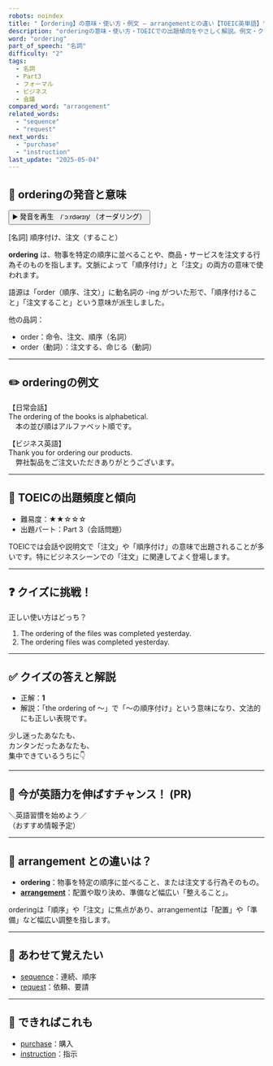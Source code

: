 ```yaml
---
robots: noindex
title: "【ordering】の意味・使い方・例文 ― arrangementとの違い【TOEIC英単語】"
description: "orderingの意味・使い方・TOEICでの出題傾向をやさしく解説。例文・クイズ付きでarrangementとの違いもわかりやすく学べます。"
word: "ordering"
part_of_speech: "名詞"
difficulty: "2"
tags:
  - 名詞
  - Part3
  - フォーマル
  - ビジネス
  - 会議
compared_word: "arrangement"
related_words:
  - "sequence"
  - "request"
next_words:
  - "purchase"
  - "instruction"
last_update: "2025-05-04"
---
```


## 🔰 orderingの発音と意味

<button class="play-audio" onclick="playTTS('ordering')">
  <span class="play-audio-main">
    ▶️ 発音を再生　/ˈɔːrdərɪŋ/
  </span>
  <span class="play-audio-sub">
    （オーダリング）
  </span>
</button>

[名詞] 順序付け、注文（すること）

**ordering** は、物事を特定の順序に並べることや、商品・サービスを注文する行為そのものを指します。文脈によって「順序付け」と「注文」の両方の意味で使われます。

語源は「order（順序、注文）」に動名詞の -ing がついた形で、「順序付けること」「注文すること」という意味が派生しました。

他の品詞：  
- order：命令、注文、順序（名詞）
- order（動詞）：注文する、命じる（動詞）

---

## ✏️ orderingの例文

【日常会話】  
The ordering of the books is alphabetical.  
　本の並び順はアルファベット順です。

【ビジネス英語】  
Thank you for ordering our products.  
　弊社製品をご注文いただきありがとうございます。

---

## 🎯 TOEICの出題頻度と傾向

- 難易度：★★☆☆☆
- 出題パート：Part 3（会話問題）

TOEICでは会話や説明文で「注文」や「順序付け」の意味で出題されることが多いです。特にビジネスシーンでの「注文」に関連してよく登場します。

---

## ❓ クイズに挑戦！

正しい使い方はどっち？

1. The ordering of the files was completed yesterday.  
2. The ordering files was completed yesterday.

---

## ✅ クイズの答えと解説

- 正解：**1**
- 解説：「the ordering of ～」で「～の順序付け」という意味になり、文法的にも正しい表現です。

少し迷ったあなたも、  
カンタンだったあなたも、  
集中できているうちに👇️

---

## 🚀 今が英語力を伸ばすチャンス！ (PR)

<div class="info-center">
＼英語習慣を始めよう／<br>  
（おすすめ情報予定）
</div>

---

## 🤔  arrangement との違いは？

- **ordering**：物事を特定の順序に並べること、または注文する行為そのもの。
- **[arrangement](/word/arrangement)**：配置や取り決め、準備など幅広い「整えること」。

orderingは「順序」や「注文」に焦点があり、arrangementは「配置」や「準備」など幅広い調整を指します。

---

## 🧩 あわせて覚えたい

- [sequence](/word/sequence)：連続、順序
- [request](/word/request)：依頼、要請

---

## 📖 できればこれも

- [purchase](/word/purchase)：購入
- [instruction](/word/instruction)：指示

<!-- cvid: aid38_bid13 -->
